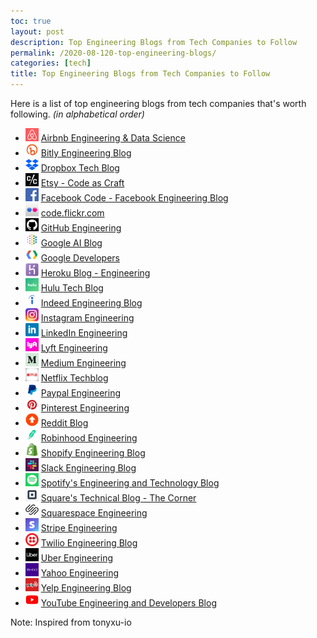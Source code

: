```yaml
---
toc: true
layout: post
description: Top Engineering Blogs from Tech Companies to Follow
permalink: /2020-08-120-top-engineering-blogs/
categories: [tech]
title: Top Engineering Blogs from Tech Companies to Follow
---
```


Here is a list of top engineering blogs from tech companies that's worth following.
_(in alphabetical order)_

- <img src = "../images/airbnb.png" width="21px"/> [Airbnb Engineering & Data Science](https://medium.com/airbnb-engineering)
- <img src="../images/bitly.png" width="21px"> [Bitly Engineering Blog](https://word.bitly.com/)
- <img src="../images/dropbox.png" width="21px"> [Dropbox Tech Blog](https://dropboxtechblog.wordpress.com/)
- <img src="../images/etsy.png" width="21px"> [Etsy - Code as Craft](https://codeascraft.com/)
- <img src="../images/facebook.png" width="21px"> [Facebook Code - Facebook Engineering Blog](https://code.fb.com/)
- <img src="../images/flickr.png" width="21px"> [code.flickr.com](http://code.flickr.net/)
- <img src="../images/github.png" width="21px"> [GitHub Engineering](https://githubengineering.com/)
- <img src="../images/google-ai.png" width="21px"> [Google AI Blog](https://ai.googleblog.com/)
- <img src="../images/google-developers.png" width="21px"> [Google Developers](https://medium.com/google-developers)
- <img src="../images/heroku.png" width="21px"> [Heroku Blog - Engineering](https://blog.heroku.com/engineering)
- <img src="../images/hulu.png" width="21px"> [Hulu Tech Blog](https://medium.com/hulu-tech-blog)
- <img src="../images/indeed.png" width="21px"> [Indeed Engineering Blog](https://engineering.indeedblog.com/blog/)
- <img src="../images/instagram.png" width="21px"> [Instagram Engineering](https://medium.com/@InstagramEng)
- <img src="../images/linkedin.png" width="21px"> [LinkedIn Engineering](https://engineering.linkedin.com/)
- <img src="../images/lyft.png" width="21px"> [Lyft Engineering](https://eng.lyft.com/)
- <img src="../images/medium.png" width="21px"> [Medium Engineering](https://medium.engineering/)
- <img src="../images/netflix.png" width="21px"> [Netflix Techblog](https://medium.com/netflix-techblog)
- <img src="../images/paypal.png" width="21px"> [Paypal Engineering](https://www.paypal-engineering.com/)
- <img src="../images/pinterest.png" width="21px"> [Pinterest Engineering](https://medium.com/@Pinterest_Engineering)
- <img src="../images/reddit.png" width="21px"> [Reddit Blog](https://redditblog.com/)
- <img src="../images/robinhood.png" width="21px"> [Robinhood Engineering](https://robinhood.engineering/)
- <img src="../images/shopify.png" width="21px"> [Shopify Engineering Blog](https://shopifyengineering.myshopify.com/blogs/engineering)
- <img src="../images/slack.png" width="21px"> [Slack Engineering Blog](https://slack.engineering/)
- <img src="../images/spotify.png" width="21px"> [Spotify's Engineering and Technology Blog](https://labs.spotify.com/)
- <img src="../images/square.png" width="21px"> [Square's Technical Blog - The Corner](https://medium.com/square-corner-blog)
- <img src="../images/squarespace.png" width="21px"> [Squarespace Engineering](https://engineering.squarespace.com/)
- <img src="../images/stripe.png" width="21px"> [Stripe Engineering](https://stripe.com/blog/engineering)
- <img src="../images/twilio.png" width="21px"> [Twilio Engineering Blog](https://www.twilio.com/engineering/)
- <img src="../images/uber.png" width="21px"> [Uber Engineering](https://eng.uber.com/)
- <img src="../images/yahoo.png" width="21px"> [Yahoo Engineering](https://yahooeng.tumblr.com/)
- <img src="../images/yelp.png" width="21px"> [Yelp Engineering Blog](https://engineeringblog.yelp.com/)
- <img src="../images/youtube.png" width="21px"> [YouTube Engineering and Developers Blog](https://youtube-eng.googleblog.com/)

Note: Inspired from tonyxu-io